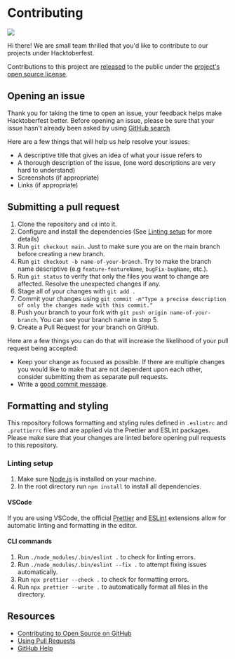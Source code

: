 # Contributing

<img src="https://blog.tooljet.com/content/images/size/w2000/2022/09/Screenshot-2022-09-27-at-08.03.21.png"/>

Hi there! We are small team thrilled that you'd like to contribute to our projects under Hacktoberfest.

Contributions to this project are [released](https://help.github.com/articles/github-terms-of-service/#6-contributions-under-repository-license) to the public under the [project's open source license](LICENSE).

## Opening an issue

Thank you for taking the time to open an issue, your feedback helps make Hacktoberfest better.
Before opening an issue, please be sure that your issue hasn't already been asked by using [GitHub search](https://help.github.com/articles/searching-issues/)

Here are a few things that will help us help resolve your issues:

- A descriptive title that gives an idea of what your issue refers to
- A thorough description of the issue, (one word descriptions are very hard to understand)
- Screenshots (if appropriate)
- Links (if appropriate)

## Submitting a pull request

1. Clone the repository and `cd` into it.
2. Configure and install the dependencies (See [Linting setup](#linting-setup) for more details)
3. Run `git checkout main`. Just to make sure you are on the main branch before creating a new branch.
4. Run `git checkout -b name-of-your-branch`. Try to make the branch name descriptive (e.g `feature-featureName`, `bugFix-bugName`, etc.).
5. Run `git status` to verify that only the files you want to change are affected. Resolve the unexpected changes if any.
6. Stage all of your changes with `git add .`
7. Commit your changes using `git commit -m"Type a precise description of only the changes made with this commit."`
8. Push your branch to your fork with `git push origin name-of-your-branch`. You can see your branch name in step 5.
9. Create a Pull Request for your branch on GitHub.

Here are a few things you can do that will increase the likelihood of your pull request being accepted:

- Keep your change as focused as possible. If there are multiple changes you would like to make that are not dependent upon each other, consider submitting them as separate pull requests.
- Write a [good commit message](http://tbaggery.com/2008/04/19/a-note-about-git-commit-messages.html).

## Formatting and styling

This repository follows formatting and styling rules defined in `.eslintrc` and `.prettierrc` files and are applied via the Prettier and ESLint packages. Please make sure that your changes are linted before opening pull requests to this repository.

### Linting setup

1. Make sure [Node.js](https://nodejs.org/en/download/) is installed on your machine.
2. In the root directory run `npm install` to install all dependencies.

#### VSCode

If you are using VSCode, the official [Prettier](https://marketplace.visualstudio.com/items?itemName=esbenp.prettier-vscode) and [ESLint](https://marketplace.visualstudio.com/items?itemName=dbaeumer.vscode-eslint) extensions allow for automatic linting and formatting in the editor.

#### CLI commands

1. Run `./node_modules/.bin/eslint .` to check for linting errors.
2. Run `./node_modules/.bin/eslint --fix .` to attempt fixing issues automatically.
3. Run `npx prettier --check .` to check for formatting errors.
4. Run `npx prettier --write .` to automatically format all files in the directory.

## Resources

- [Contributing to Open Source on GitHub](https://guides.github.com/activities/contributing-to-open-source/)
- [Using Pull Requests](https://help.github.com/articles/using-pull-requests/)
- [GitHub Help](https://help.github.com)
